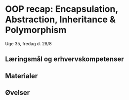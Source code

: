 <!-- JS use if these pages are used as githubpages. can be deleted if used elsewhere -->
<script src="https://code.jquery.com/jquery-3.2.1.min.js"></script>
<script src="script.js"></script>

# OOP recap: Encapsulation, Abstraction, Inheritance & Polymorphism

Uge 35, fredag d. 28/8

## Læringsmål og erhvervskompetenser


## Materialer

## Øvelser



